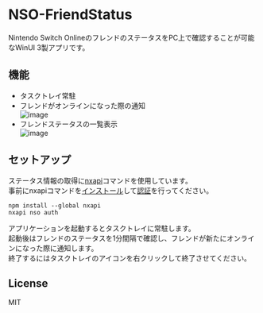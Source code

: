 # NSO-FriendStatus

Nintendo Switch OnlineのフレンドのステータスをPC上で確認することが可能なWinUI 3製アプリです。

## 機能

- タスクトレイ常駐
- フレンドがオンラインになった際の通知  
  ![image](https://user-images.githubusercontent.com/3415240/168440877-c76a7256-a5f1-4be5-860d-31781335fecb.png)
- フレンドステータスの一覧表示  
  ![image](https://user-images.githubusercontent.com/3415240/168440862-a31e573e-53aa-48fd-bd60-8f81709b3c5a.png)

## セットアップ

ステータス情報の取得に[nxapi](https://github.com/samuelthomas2774/nxapi)コマンドを使用しています。  
事前にnxapiコマンドを[インストール](https://github.com/samuelthomas2774/nxapi#install)して[認証](https://github.com/samuelthomas2774/nxapi#login-to-the-nintendo-switch-online-app)を行ってください。

```
npm install --global nxapi
nxapi nso auth
```

アプリケーションを起動するとタスクトレイに常駐します。  
起動後はフレンドのステータスを1分間隔で確認し、フレンドが新たにオンラインになった際に通知します。  
終了するにはタスクトレイのアイコンを右クリックして終了させてください。

## License

MIT
